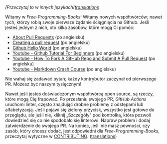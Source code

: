 *[Przeczytaj to w innych językach([translations](../README.md#translations)*

Witamy w *Free-Programming-Books*! Witamy nowych współtwórców; nawet tych, którzy robią swoje pierwsze żądanie ściągnięcia na Github. Jeśli jesteś jednym z nich, oto kilka zasobów, które mogą Ci pomóc:

* [About Pull Requests](https://help.github.com/articles/about-pull-requests/) (po angielsku)
* [Creating a pull request](https://docs.github.com/en/free-pro-team@latest/github/collaborating-with-issues-and-pull-requests/creating-a-pull-request) (po angielsku)
* [Github Hello World](https://guides.github.com/activities/hello-world/) (po angielsku)
* [Youtube - Github Tutorial For Beginners](https://www.youtube.com/watch?v=0fKg7e37bQE) (po angielsku)
* [Youtube - How To Fork A GitHub Repo and Submit A Pull Request](https://www.youtube.com/watch?v=G1I3HF4YWEw) (po angielsku)
* [Youtube - Markdown Crash Course](https://www.youtube.com/watch?v=HUBNt18RFbo) (po angielsku)


Nie wahaj się zadawać pytań; każdy kontrybutor zaczynał od pierwszego PR. Możesz być naszym tysięcznym! 

Nawet jeśli jesteś doświadczonym współtwórcą open source, są rzeczy, które mogą Cię frapować. Po przesłaniu swojego PR, *GitHub Actions* uruchomi linter, często znajdując drobne problemy z odstępami lub alfabetyzacją. Jeśli pojawi się zielony przycisk, wszystko jest gotowe do przeglądu, ale jeśli nie, kliknij „Szczegóły” pod kontrolką, która pozwoli dowiedzieć się co nie spodobało się linterowi. Napraw problem i dodaj zatwierdzenie do swojego PR.
Na koniec, jeśli nie masz pewności, czy zasób, który chcesz dodać, jest odpowiedni dla *Free-Programming-Books*, przeczytaj wytyczne w [CONTRIBUTING](CONTRIBUTING-pl.md). ([translations](../README.md#translations))

